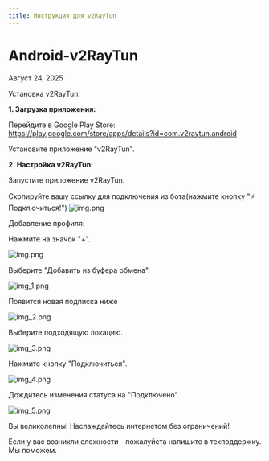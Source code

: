```yaml
---
title: Инструкция для v2RayTun
---
```

# **Android-v2RayTun**

Август 24, 2025

Установка v2RayTun:

**1. Загрузка приложения:**

Перейдите в Google Play Store: https://play.google.com/store/apps/details?id=com.v2raytun.android

Установите приложение "v2RayTun".

**2. Настройка v2RayTun:**

Запустите приложение v2RayTun.

Скопируйте вашу ссылку для подключения из бота(нажмите кнопку "⚡️ Подключиться!")
![img.png](link.png)

Добавление профиля:

Нажмите на значок "+".

![img.png](img.png)


Выберите "Добавить из буфера обмена".

![img_1.png](img_1.png)


Появится новая подписка ниже

![img_2.png](img_2.png)


Выберите подходящую локацию.

![img_3.png](img_3.png)


Нажмите кнопку "Подключиться".

![img_4.png](img_4.png)


Дождитесь изменения статуса на "Подключено".

![img_5.png](img_5.png)

Вы великолепны! Наслаждайтесь интернетом без ограничений!

Если у вас возникли сложности - пожалуйста напишите в техподдержку. Мы поможем. 
